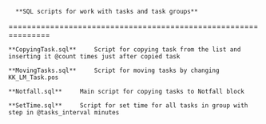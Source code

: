       **SQL scripts for work with tasks and task groups** 
===============================================================

 	**CopyingTask.sql**		Script for copying task from the list and inserting it @count times just after copied task

	**MovingTasks.sql**		Script for moving tasks by changing KK_LM_Task.pos

	**Notfall.sql**		Main script for copying tasks to Notfall block

	**SetTime.sql**		Script for set time for all tasks in group with step in @tasks_interval minutes

